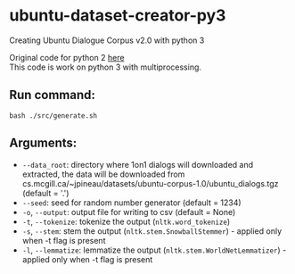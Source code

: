 # ubuntu-dataset-creator-py3
Creating Ubuntu Dialogue Corpus v2.0 with python 3


Original code for python 2 [here](https://github.com/rkadlec/ubuntu-ranking-dataset-creator/tree/master)  
This code is work on python 3 with multiprocessing.

## Run command:
```
bash ./src/generate.sh
```

## Arguments:
* `--data_root`: directory where 1on1 dialogs will downloaded and extracted, the data will be downloaded from cs.mcgill.ca/~jpineau/datasets/ubuntu-corpus-1.0/ubuntu_dialogs.tgz (default = '.')
* `--seed`: seed for random number generator (default = 1234)
* `-o`, `--output`: output file for writing to csv (default = None)
* `-t`, `--tokenize`: tokenize the output (`nltk.word_tokenize`)
* `-s`, `--stem`: stem the output (`nltk.stem.SnowballStemmer`) - applied only when -t flag is present
* `-l`, `--lemmatize`: lemmatize the output (`nltk.stem.WorldNetLemmatizer`) - applied only when -t flag is present
